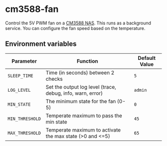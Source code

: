 # cm3588-fan

Control the 5V PWM fan on a [CM3588 NAS](https://www.friendlyelec.com/index.php?route=product/product&path=60&product_id=299).
This runs as a background service. You can configure the fan speed based on the temperature.

## Environment variables

| Parameter       | Function                                                   | Default Value |
| --------------- | ---------------------------------------------------------- | ------------- |
| `SLEEP_TIME`    | Time (in seconds) between 2 checks                         | `5`           |
| `LOG_LEVEL`     | Set the output log level (trace, debug, info, warn, error) | `admin`       |
| `MIN_STATE`     | The minimum state for the fan (0-5)                        | `0`           |
| `MIN_THRESHOLD` | Temperate maximum to pass the min state                    | `45`          |
| `MAX_THRESHOLD` | Temperate maximum to activate the max state    (>0 and <=5)            | `65`          |
